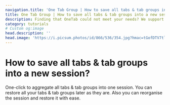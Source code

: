```yaml
---
navigation.title: 'One Tab Group | How to save all tabs & tab groups into a new session?'
title: One Tab Group | How to save all tabs & tab groups into a new session?
description: Finding that OneTab could not meet your needs? We support the migration of your URLs from OneTab to One Tab Group.
category: tutorials
# Custom og:image
head.description: ''
head.image: 'https://i.picsum.photos/id/866/536/354.jpg?hmac=tGofDTV7tl2rprappPzKFiZ9vDh5MKj39oa2D--gqhA'
---
```


# How to save all tabs & tab groups into a new session?

One-click to aggregate all tabs & tab groups into one session. You can restore all your tabs & tab groups later as they are. Also you can reorganise the session and restore it with ease.
